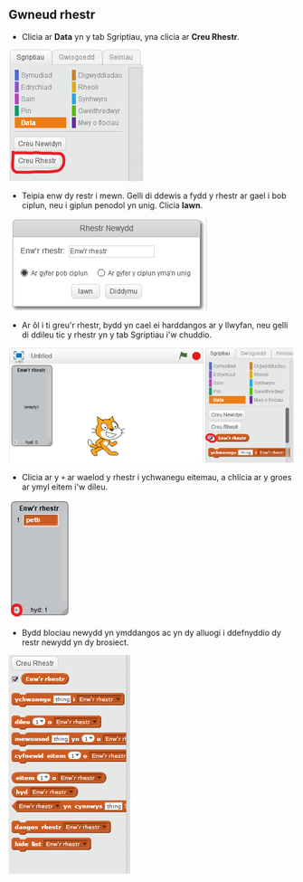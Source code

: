 ## Gwneud rhestr

+ Clicia ar **Data** yn y tab Sgriptiau, yna clicia ar **Creu Rhestr**.

![Creu rhestr](images/make-a-list.png)

+ Teipia enw dy restr i mewn. Gelli di ddewis a fydd y rhestr ar gael i bob ciplun, neu i giplun penodol yn unig. Clicia **Iawn**.

![Enw'r rhestr](images/list-name.png)

+ Ar ôl i ti greu'r rhestr, bydd yn cael ei harddangos ar y llwyfan, neu gelli di ddileu tic y rhestr yn y tab Sgriptiau i'w chuddio.

![Dangos/cuddio'r rhestr](images/list-show-hide.png)

+ Clicia ar y `+` ar waelod y rhestr i ychwanegu eitemau, a chlicia ar y groes ar ymyl eitem i'w dileu.

![Dangos/cuddio'r rhestr](images/list-add-delete.png)

+ Bydd blociau newydd yn ymddangos ac yn dy alluogi i ddefnyddio dy restr newydd yn dy brosiect.

![Blociau'r rhestr](images/list-blocks.png)